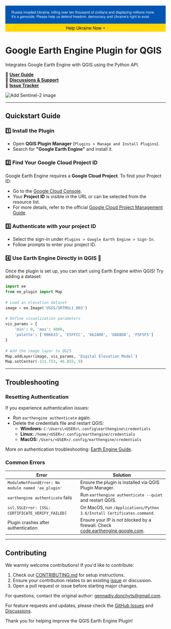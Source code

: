 [![Stand With Ukraine](https://raw.githubusercontent.com/vshymanskyy/StandWithUkraine/main/banner2-direct.svg)](https://vshymanskyy.github.io/StandWithUkraine/)

# Google Earth Engine Plugin for QGIS

Integrates Google Earth Engine with QGIS using the Python API.

📖 **[User Guide](https://gee-community.github.io/qgis-earthengine-plugin/)**  
💬 **[Discussions & Support](https://github.com/gee-community/qgis-earthengine-plugin/discussions)**  
🐞 **[Issue Tracker](https://github.com/gee-community/qgis-earthengine-plugin/issues)**  

![Add Sentinel-2 image](https://raw.githubusercontent.com/gee-community/qgis-earthengine-plugin/master/media/add_map_layer.png)

---

## Quickstart Guide

### 1️⃣ Install the Plugin
- Open **QGIS Plugin Manager** (`Plugins > Manage and Install Plugins`).
- Search for **"Google Earth Engine"** and install it.

### 2️⃣ Find Your Google Cloud Project ID
Google Earth Engine requires a **Google Cloud Project**. To find your Project ID:

- Go to the [Google Cloud Console](https://console.cloud.google.com/).
- Your **Project ID** is visible in the URL or can be selected from the resource list.
- For more details, refer to the official [Google Cloud Project Management Guide](https://cloud.google.com/resource-manager/docs/creating-managing-projects).


### 3️⃣ Authenticate with your project ID

- Select the sign-in under `Plugins > Google Earth Engine > Sign-In`.
- Follow prompts to enter your project ID.

### 4️⃣ Use Earth Engine Directly in QGIS 🎉
Once the plugin is set up, you can start using Earth Engine within QGIS! Try adding a dataset:

```python
import ee
from ee_plugin import Map

# Load an elevation dataset
image = ee.Image('USGS/SRTMGL1_003')

# Define visualization parameters
vis_params = {
    'min': 0, 'max': 4000,
    'palette': ['006633', 'E5FFCC', '662A00', 'D8D8D8', 'F5F5F5']
}

# Add the image layer to QGIS
Map.addLayer(image, vis_params, 'Digital Elevation Model')
Map.setCenter(-121.753, 46.855, 9)
```

---

## Troubleshooting

### Resetting Authentication
If you experience authentication issues:
- Run `earthengine authenticate` again.
- Delete the credentials file and restart QGIS:
  - **Windows:** `C:\Users\<USER>\.config\earthengine\credentials`
  - **Linux:** `/home/<USER>/.config/earthengine/credentials`
  - **MacOS:** `/Users/<USER>/.config/earthengine/credentials`

More on authentication troubleshooting: [Earth Engine Guide](https://developers.google.com/earth-engine/guides/auth).

### Common Errors
| Error | Solution |
|--------|------------|
| `ModuleNotFoundError: No module named 'ee_plugin'` | Ensure the plugin is installed via QGIS Plugin Manager. |
| `earthengine authenticate` fails | Run `earthengine authenticate --quiet` and restart QGIS. |
| `ssl.SSLError: [SSL: CERTIFICATE_VERIFY_FAILED]` | On MacOS, run `/Applications/Python 3.6/Install Certificates.command`. |
| Plugin crashes after authentication | Ensure your IP is not blocked by a firewall. Check [code.earthengine.google.com](http://code.earthengine.google.com). |

---

## Contributing

We warmly welcome contributions! If you'd like to contribute:
1. Check out [CONTRIBUTING.md](CONTRIBUTING.md) for setup instructions.
2. Ensure your contribution relates to an existing [issue](https://github.com/gee-community/qgis-earthengine-plugin/issues) or discussion.
3. Open a pull request or issue before starting major changes.

For questions, contact the original author: [gennadiy.donchyts@gmail.com](mailto:gennadiy.donchyts@gmail.com).

For feature requests and updates, please check the [GitHub Issues](https://github.com/gee-community/qgis-earthengine-plugin/issues) and [Discussions](https://github.com/gee-community/qgis-earthengine-plugin/discussions).

Thank you for helping improve the QGIS Earth Engine Plugin!



